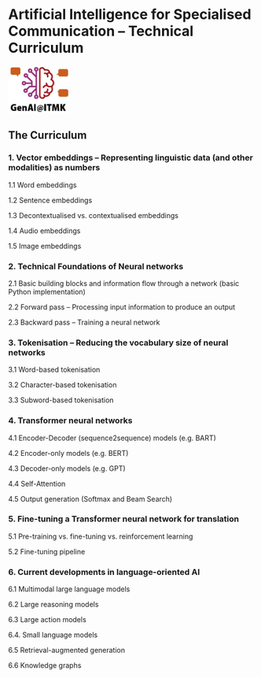 # Artificial Intelligence for Specialised Communication – Technical Curriculum
<img src = "https://github.com/ITMK/AI_Literacy/blob/main/images/GenAI_ITMK.jpg?raw=true" width="25%" height="25%">

## The Curriculum

### 1. Vector embeddings – Representing linguistic data (and other modalities) as numbers
   1.1 Word embeddings
   
   1.2 Sentence embeddings
   
   1.3 Decontextualised vs. contextualised embeddings
   
   1.4 Audio embeddings
   
   1.5 Image embeddings

### 2. Technical Foundations of Neural networks
   2.1 Basic building blocks and information flow through a network (basic Python implementation)
   
   2.2 Forward pass – Processing input information to produce an output
   
   2.3 Backward pass – Training a neural network

### 3. Tokenisation – Reducing the vocabulary size of neural networks
   3.1 Word-based tokenisation
   
   3.2 Character-based tokenisation
   
   3.3 Subword-based tokenisation

### 4. Transformer neural networks
   4.1 Encoder-Decoder (sequence2sequence) models (e.g. BART)
   
   4.2 Encoder-only models (e.g. BERT)
   
   4.3 Decoder-only models (e.g. GPT)
   
   4.4 Self-Attention
   
   4.5 Output generation (Softmax and Beam Search)

### 5. Fine-tuning a Transformer neural network for translation
   5.1 Pre-training vs. fine-tuning vs. reinforcement learning
   
   5.2 Fine-tuning pipeline

### 6. Current developments in language-oriented AI
   6.1 Multimodal large language models
   
   6.2 Large reasoning models

   6.3 Large action models

   6.4. Small language models

   6.5 Retrieval-augmented generation

   6.6 Knowledge graphs
